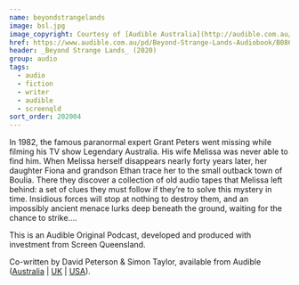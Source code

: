 ```yaml
---
name: beyondstrangelands
image: bsl.jpg
image_copyright: Courtesy of [Audible Australia](http://audible.com.au/)
href: https://www.audible.com.au/pd/Beyond-Strange-Lands-Audiobook/B086Q2LGBM
header: _Beyond Strange Lands_ (2020)
group: audio
tags:
  - audio
  - fiction
  - writer
  - audible
  - screenqld
sort_order: 202004
---
```

In 1982, the famous paranormal expert Grant Peters went missing while filming his TV show Legendary Australia. His wife Melissa was never able to find him. When Melissa herself disappears nearly forty years later, her daughter Fiona and grandson Ethan trace her to the small outback town of Boulia. There they discover a collection of old audio tapes that Melissa left behind: a set of clues they must follow if they’re to solve this mystery in time. Insidious forces will stop at nothing to destroy them, and an impossibly ancient menace lurks deep beneath the ground, waiting for the chance to strike....

This is an Audible Original Podcast, developed and produced with investment from Screen Queensland.

Co-written by David Peterson & Simon Taylor, available from Audible ([Australia](https://www.audible.com.au/pd/Beyond-Strange-Lands-Audiobook/B086Q2LGBM) | [UK](https://www.audible.co.uk/pd/Beyond-Strange-Lands-Audiobook/B086Q3J5BM) | [USA](https://www.audible.com/pd/Beyond-Strange-Lands-Audiobook/B0892SCVXM)).
